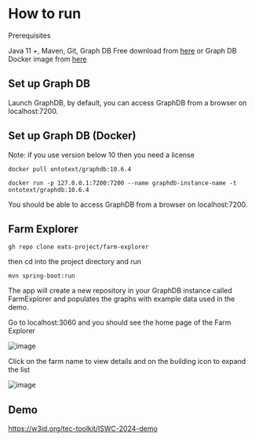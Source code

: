 # How to run

Prerequisites

Java 11 +,
Maven,
Git, 
Graph DB Free download from <a href="https://graphdb.ontotext.com/">here</a> or Graph DB Docker image from <a href="https://hub.docker.com/r/ontotext/graphdb/tags">here</a>

## Set up Graph DB
Launch GraphDB, by default, you can access GraphDB from a browser on localhost:7200.

## Set up Graph DB (Docker)

Note: if you use version below 10 then you need a license

````
docker pull ontotext/graphdb:10.6.4
````

````
docker run -p 127.0.0.1:7200:7200 --name graphdb-instance-name -t ontotext/graphdb:10.6.4
````

You should be able to access GraphDB from a browser on localhost:7200.

## Farm Explorer

````
gh repo clone eats-project/farm-explorer
````

then cd into the project directory and run 

````
mvn spring-boot:run
````

The app will create a new repository in your GraphDB instance called FarmExplorer and populates the graphs with example data used in the demo.

Go to localhost:3060 and you should see the home page of the Farm Explorer


![image](https://github.com/eats-project/farm-explorer/assets/4025828/9336b4b1-0a4c-4bba-8441-aa3ea86cedbf)

Click on the farm name to view details and on the building icon to expand the list

![image](https://github.com/eats-project/farm-explorer/assets/4025828/3b8c29cb-ce2b-4802-9879-38d421c45b49)

## Demo 

<a href="https://w3id.org/tec-toolkit/ISWC-2024-demo">https://w3id.org/tec-toolkit/ISWC-2024-demo</a>
